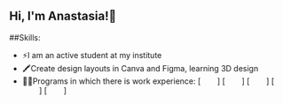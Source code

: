 ## Hi, I'm Anastasia!👋

##Skills:
- ⚡I am an active student at my institute
- 🖍️Сreate design layouts in Canva and Figma, learning 3D design
- 👨‍💻Programs in which there is work experience:
[<img width="30px" scr="https://raw.githubusercontent.com/github/explore/80688e429a7d4ef2fca1e82350fe8e3517d3494d/topics/csharp/csharp.png">]
[<img width="30px" scr="https://raw.githubusercontent.com/github/explore/80688e429a7d4ef2fca1e82350fe8e3517d3494d/topics/html/html.png">]
[<img width="30px" scr="https://raw.githubusercontent.com/github/explore/80688e429a7d4ef2fca1e82350fe8e3517d3494d/topics/css/css.png">]
[<img width="30px" scr="https://raw.githubusercontent.com/github/explore/80688e429a7d4ef2fca1e82350fe8e3517d3494d/topics/javascript/javascript.png">]
[<img width="30px" scr="https://raw.githubusercontent.com/github/explore/ccc16358ac4530c6a69b1b80c7223cd2744dea83/topics/php/php.pnghttps://raw.githubusercontent.com/github/explore/ccc16358ac4530c6a69b1b80c7223cd2744dea83/topics/php/php.png">]
